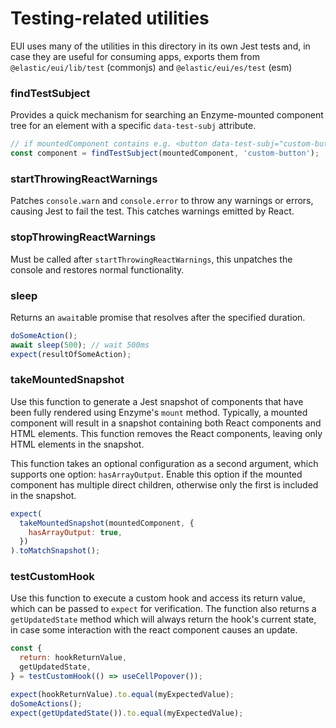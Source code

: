 # Testing-related utilities

EUI uses many of the utilities in this directory in its own Jest tests and, in case they are useful for consuming apps, exports them from `@elastic/eui/lib/test` (commonjs) and `@elastic/eui/es/test` (esm)

### findTestSubject

Provides a quick mechanism for searching an Enzyme-mounted component tree for an element with a specific `data-test-subj` attribute.

```js
// if mountedComponent contains e.g. <button data-test-subj="custom-button"/>, this would return that button
const component = findTestSubject(mountedComponent, 'custom-button');
```

### startThrowingReactWarnings

Patches `console.warn` and `console.error` to throw any warnings or errors, causing Jest to fail the test. This catches warnings emitted by React.

### stopThrowingReactWarnings

Must be called after `startThrowingReactWarnings`, this unpatches the console and restores normal functionality.

### sleep

Returns an `await`able promise that resolves after the specified duration.

```js
doSomeAction();
await sleep(500); // wait 500ms
expect(resultOfSomeAction);
```

### takeMountedSnapshot

Use this function to generate a Jest snapshot of components that have been fully rendered using Enzyme's `mount` method. Typically, a mounted component will result in a snapshot containing both React components and HTML elements. This function removes the React components, leaving only HTML elements in the snapshot.

This function takes an optional configuration as a second argument, which supports one option: `hasArrayOutput`. Enable this option if the mounted component has multiple direct children, otherwise only the first is included in the snapshot. 

```js
expect(
  takeMountedSnapshot(mountedComponent, {
    hasArrayOutput: true,
  })
).toMatchSnapshot();
```

### testCustomHook

Use this function to execute a custom hook and access its return value, which can be passed to `expect` for verification. The function also returns a `getUpdatedState` method which will always return the hook's current state, in case some interaction with the react component causes an update.

```js
const {
  return: hookReturnValue,
  getUpdatedState,
} = testCustomHook(() => useCellPopover());

expect(hookReturnValue).to.equal(myExpectedValue);
doSomeActions();
expect(getUpdatedState()).to.equal(myExpectedValue);
```
